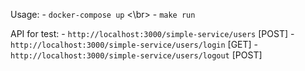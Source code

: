 Usage:
    - `docker-compose up` <\br>
    - `make run`

API for test:
    - `http://localhost:3000/simple-service/users` [POST]
    - `http://localhost:3000/simple-service/users/login` [GET]
    - `http://localhost:3000/simple-service/users/logout` [POST]
